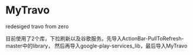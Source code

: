 MyTravo
=======

redesiged travo from zero

目前使用了2个库，下拉刷新以及谷歌服务。先导入ActionBar-PullToRefresh-master中的library，
然后再导入google-play-services_lib，最后导入MyTravo
